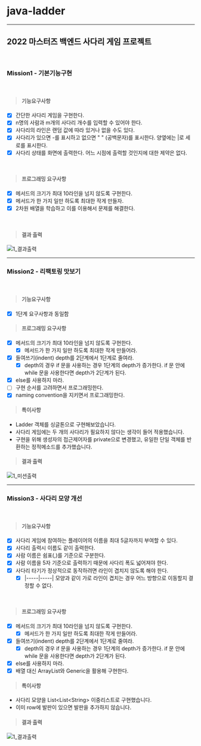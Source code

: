 # java-ladder
- - -
## 2022 마스터즈 백엔드 사다리 게임 프로젝트
<br>

### Mission1 - 기본기능구현
<br>

> #### 기능요구사항
- [x] 간단한 사다리 게임을 구현한다.
- [x] n명의 사람과 m개의 사다리 개수를 입력할 수 있어야 한다.
- [x] 사다리의 라인은 랜덤 값에 따라 있거나 없을 수도 있다.
- [x] 사다리가 있으면 -를 표시하고 없으면 " " (공백문자)를 표시한다. 양옆에는 |로 세로를 표시한다.
- [x] 사다리 상태를 화면에 출력한다. 어느 시점에 출력할 것인지에 대한 제약은 없다.
<br>

> #### 프로그래밍 요구사항
- [x] 메서드의 크기가 최대 10라인을 넘지 않도록 구현한다.
- [x] 메서드가 한 가지 일만 하도록 최대한 작게 만들자.
- [x] 2차원 배열을 학습하고 이를 이용해서 문제를 해결한다.
<br>

> #### 결과 출력
![1_결과출력](https://user-images.githubusercontent.com/29879110/153843300-8fa3c87c-607a-45d9-80c6-24066d45d1c8.JPG)
<br>

- - -
### Mission2 - 리팩토링 맛보기
<br>

> #### 기능요구사항
- [x] 1단계 요구사항과 동일함
  <br>

> #### 프로그래밍 요구사항
- [x] 메서드의 크기가 최대 10라인을 넘지 않도록 구현한다.
  - [x] 메서드가 한 가지 일만 하도록 최대한 작게 만들어라.
- [x] 들여쓰기(indent) depth를 2단계에서 1단계로 줄여라.
  - [x] depth의 경우 if 문을 사용하는 경우 1단계의 depth가 증가한다. if 문 안에 while 문을 사용한다면 depth가 2단계가 된다.
- [x] else를 사용하지 마라.
- [ ] 구현 순서를 고려하면서 프로그래밍한다.
- [x] naming convention을 지키면서 프로그래밍한다.
  <br>

> #### 특이사항
- Ladder 객체를 싱글톤으로 구현해보았습니다. 
- 사다리 게임에는 두 개의 사다리가 필요하지 않다는 생각이 들어 적용했습니다.
- 구현을 위해 생성자의 접근제어자를 private으로 변경했고, 유일한 단일 객체를 반환하는 정적메소드를 추가했습니다.

> #### 결과 출력
![1_미션출력](https://user-images.githubusercontent.com/29879110/154042841-48f39ad8-f44d-42db-911f-29802c76bd93.JPG)
<br>
- - -

### Mission3 - 사다리 모양 개선
<br>

> #### 기능요구사항
- [x] 사다리 게임에 참여하는 플레이어의 이름을 최대 5글자까지 부여할 수 있다.
- [x] 사다리 출력시 이름도 같이 출력한다.
- [x] 사람 이름은 쉼표(,)를 기준으로 구분한다.
- [x] 사람 이름을 5자 기준으로 출력하기 때문에 사다리 폭도 넓어져야 한다.
- [x] 사다리 타기가 정상적으로 동작하려면 라인이 겹치지 않도록 해야 한다.
  - [x] |-----|-----| 모양과 같이 가로 라인이 겹치는 경우 어느 방향으로 이동할지 결정할 수 없다.
<br>

> #### 프로그래밍 요구사항
- [x] 메서드의 크기가 최대 10라인을 넘지 않도록 구현한다.
  - [x] 메서드가 한 가지 일만 하도록 최대한 작게 만들어라.
- [x] 들여쓰기(indent) depth를 2단계에서 1단계로 줄여라.
  - [x] depth의 경우 if 문을 사용하는 경우 1단계의 depth가 증가한다. if 문 안에 while 문을 사용한다면 depth가 2단계가 된다.
- [x] else를 사용하지 마라.
- [x] 배열 대신 ArrayList와 Generic을 활용해 구현한다.
  <br>

> #### 특이사항
- 사다리 모양을 List&lt;List&lt;String&gt; 이중리스트로 구현했습니다.
- 이미 row에 발판이 있으면 발판을 추가하지 않습니다.

> #### 결과 출력
![1_결과출력](https://user-images.githubusercontent.com/29879110/154216746-ebce550f-c047-4d40-9849-4956c10a5dd3.JPG)
<br>